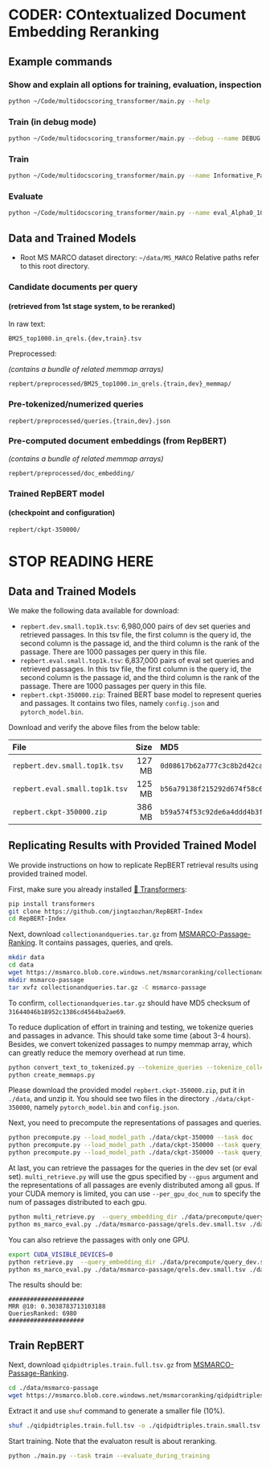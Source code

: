 # CODER: COntextualized Document Embedding Reranking

## Example commands

### Show and explain all options for training, evaluation, inspection
```bash
python ~/Code/multidocscoring_transformer/main.py --help
```

### Train (in debug mode)

```bash
python ~/Code/multidocscoring_transformer/main.py --debug --name DEBUG --task train --output_dir path/to/Experiments --embedding_memmap_dir ~/data/MS_MARCO/repbert/representations/doc_embedding --tokenized_path ~/data/MS_MARCO/repbert/preprocessed --msmarco_dir ~/data/MS_MARCO --train_candidates_path ~/data/MS_MARCO/repbert/preprocessed/BM25_top1000.in_qrels.train_memmap --eval_candidates_path ~/data/MS_MARCO/repbert/preprocessed/BM25_top1000.in_qrels.dev_memmap --records_file MDST_records.xls --data_num_workers 0 --train_limit_size 256 --logging_steps 2 --num_candidates 30 --num_random_neg 30 --load_collection_to_memory
```

### Train

```bash
python ~/Code/multidocscoring_transformer/main.py --name Informative_ParamValue3 --task train --output_dir path/to/Experiments --embedding_memmap_dir ~/data/MS_MARCO/repbert/representations/doc_embedding --tokenized_path ~/data/MS_MARCO/repbert/preprocessed --msmarco_dir ~/data/MS_MARCO --train_candidates_path ~/data/MS_MARCO/repbert/preprocessed/BM25_top1000.in_qrels.train_memmap --eval_candidates_path ~/data/MS_MARCO/repbert/preprocessed/BM25_top1000.in_qrels.dev_memmap --records_file MDST_records.xls --data_num_workers 0 --num_candidates 30 --num_random_neg 30 --load_collection_to_memory
```

### Evaluate

```bash
python ~/Code/multidocscoring_transformer/main.py --name eval_Alpha0_100bm100rnd_lr1e-5w10000fr0.9  --no_timestamp --task dev --output_dir ~/data/gzerveas/MultidocScoringTr/Experiments --embedding_memmap_dir ~/data/MS_MARCO/repbert/representations/doc_embedding --tokenized_path ~/data/MS_MARCO/repbert/preprocessed --msmarco_dir ~/data/MS_MARCO --train_candidates_path ~/data/MS_MARCO/repbert/preprocessed/BM25_top1000.in_qrels.train_memmap --eval_candidates_path ~/data/MS_MARCO/repbert/preprocessed/BM25_top1000.in_qrels.dev_memmap --records_file ~/data/gzerveas/MultidocScoringTr/MDST_records.xls --data_num_workers 0  --load_collection_to_memory --load_model ~/data/gzerveas/MultidocScoringTr/Experiments/Alpha0_100bm100rnd_lr1e-5w10000fr1_2021-02-14_21-10-45_wD9/checkpoints/model_best.pth
```

## Data and Trained Models

- Root MS MARCO dataset directory: `~/data/MS_MARCO`
Relative paths refer to this root directory.
  
### Candidate documents per query
#### (retrieved from 1st stage system, to be reranked)
In raw text:

`BM25_top1000.in_qrels.{dev,train}.tsv`

Preprocessed:

_(contains a bundle of related memmap arrays)_

`repbert/preprocessed/BM25_top1000.in_qrels.{train,dev}_memmap/`

### Pre-tokenized/numerized queries

`repbert/preprocessed/queries.{train,dev}.json`

### Pre-computed document embeddings (from RepBERT)
_(contains a bundle of related memmap arrays)_

`repbert/preprocessed/doc_embedding/`

### Trained RepBERT model
#### (checkpoint and configuration)

`repbert/ckpt-350000/`


# STOP READING HERE
## Data and Trained Models

We make the following data available for download:

+ `repbert.dev.small.top1k.tsv`: 6,980,000 pairs of dev set queries and retrieved passages. In this tsv file, the first column is the query id, the second column is the passage id, and the third column is the rank of the passage. There are 1000 passages per query in this file.
+ `repbert.eval.small.top1k.tsv`: 6,837,000 pairs of eval set queries and retrieved passages. In this tsv file, the first column is the query id, the second column is the passage id, and the third column is the rank of the passage. There are 1000 passages per query in this file.
+ `repbert.ckpt-350000.zip`: Trained BERT base model to represent queries and passages. It contains two files, namely `config.json` and `pytorch_model.bin`.

Download and verify the above files from the below table:

File | Size | MD5 | Download
:----|-----:|:----|:-----
`repbert.dev.small.top1k.tsv` | 127 MB | `0d08617b62a777c3c8b2d42ca5e89a8e` | [[Google Drive](https://drive.google.com/file/d/1MrrwDmTZOiFx3qjfPxi4lDSdQk1tR5C6/view?usp=sharing)]
`repbert.eval.small.top1k.tsv` | 125 MB | `b56a79138f215292d674f58c694d5206` | [[Google Drive](https://drive.google.com/file/d/1twRGEJZFZc4zYa75q8UFEz9ZS2oh0oyE/view?usp=sharing)]
`repbert.ckpt-350000.zip` | 386 MB| `b59a574f53c92de6a4ddd4b3fbef784a` | [[Google Drive](https://drive.google.com/file/d/1xhwy_nvRWSNyJ2V7uP3FC5zVwj1Xmylv/view?usp=sharing)] 


## Replicating Results with Provided Trained Model

We provide instructions on how to replicate RepBERT retrieval results using provided trained model.

First, make sure you already installed [🤗 Transformers](https://github.com/huggingface/transformers):

```bash
pip install transformers
git clone https://github.com/jingtaozhan/RepBERT-Index
cd RepBERT-Index
```

Next, download `collectionandqueries.tar.gz` from [MSMARCO-Passage-Ranking](https://github.com/microsoft/MSMARCO-Passage-Ranking). It contains passages, queries, and qrels.

```bash
mkdir data
cd data
wget https://msmarco.blob.core.windows.net/msmarcoranking/collectionandqueries.tar.gz
mkdir msmarco-passage
tar xvfz collectionandqueries.tar.gz -C msmarco-passage
```

To confirm, `collectionandqueries.tar.gz` should have MD5 checksum of `31644046b18952c1386cd4564ba2ae69`.

To reduce duplication of effort in training and testing, we tokenize queries and passages in advance. This should take some time (about 3-4 hours). Besides, we convert tokenized passages to numpy memmap array, which can greatly reduce the memory overhead at run time.

```bash
python convert_text_to_tokenized.py --tokenize_queries --tokenize_collection
python create_memmaps.py
```

Please download the provided model `repbert.ckpt-350000.zip`, put it in `./data`, and unzip it. You should see two files in the directory `./data/ckpt-350000`, namely `pytorch_model.bin` and `config.json`.

Next, you need to precompute the representations of passages and queries. 

```bash
python precompute.py --load_model_path ./data/ckpt-350000 --task doc
python precompute.py --load_model_path ./data/ckpt-350000 --task query_dev.small
python precompute.py --load_model_path ./data/ckpt-350000 --task query_eval.small
```

At last, you can retrieve the passages for the queries in the dev set (or eval set). `multi_retrieve.py` will use the gpus specified by `--gpus` argument and the representations of all passages are evenly distributed among all gpus. If your CUDA memory is limited, you can use `--per_gpu_doc_num` to specify the num of passages distributed to each gpu. 

```bash
python multi_retrieve.py  --query_embedding_dir ./data/precompute/query_dev.small_embedding --output_path ./data/retrieve/repbert.dev.small.top1k.tsv --hit 1000 --gpus 0,1,2,3,4
python ms_marco_eval.py ./data/msmarco-passage/qrels.dev.small.tsv ./data/retrieve/repbert.dev.small.top1k.tsv
```

You can also retrieve the passages with only one GPU.

```bash
export CUDA_VISIBLE_DEVICES=0
python retrieve.py  --query_embedding_dir ./data/precompute/query_dev.small_embedding --output_path ./data/retrieve/repbert.dev.small.top1k.tsv --hit 1000 --per_gpu_doc_num 1800000
python ms_marco_eval.py ./data/msmarco-passage/qrels.dev.small.tsv ./data/retrieve/repbert.dev.small.top1k.tsv
```

The results should be:

```
#####################
MRR @10: 0.3038783713103188
QueriesRanked: 6980
#####################
```

## Train RepBERT

Next, download `qidpidtriples.train.full.tsv.gz` from [MSMARCO-Passage-Ranking](https://github.com/microsoft/MSMARCO-Passage-Ranking).

```bash
cd ./data/msmarco-passage
wget https://msmarco.blob.core.windows.net/msmarcoranking/qidpidtriples.train.full.tsv.gz
```

Extract it and use `shuf` command to generate a smaller file (10%).

```bash
shuf ./qidpidtriples.train.full.tsv -o ./qidpidtriples.train.small.tsv -n 26991900
```

Start training. Note that the evaluaton result is about reranking.

```bash
python ./main.py --task train --evaluate_during_training
```

